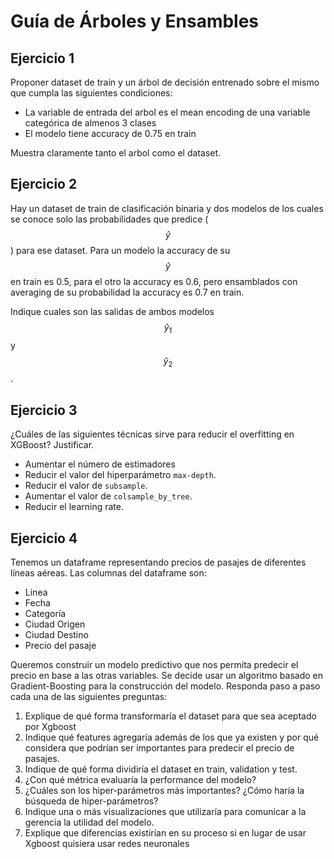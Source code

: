 # Guía de Árboles y Ensambles

## Ejercicio 1

Proponer dataset de train y un árbol de decisión entrenado sobre el mismo que cumpla las siguientes condiciones:
* La variable de entrada del arbol es el mean encoding de una variable categórica de almenos 3 clases
* El modelo tiene accuracy de 0.75 en train

Muestra claramente tanto el arbol como el dataset.

## Ejercicio 2

Hay un dataset de train de clasificación binaria y dos modelos de los cuales se conoce solo las probabilidades que predice ($$\hat{y}$$) para ese dataset. Para un modelo la accuracy de su $$\hat{y}$$ en train es 0.5, para el otro la accuracy es 0.6, pero ensamblados con averaging de su probabilidad la accuracy es 0.7 en train.

Indique cuales son las salidas de ambos modelos $$\hat{y}_1$$ y $$\hat{y}_2$$.

## Ejercicio 3

¿Cuáles de las siguientes técnicas sirve para reducir el overfitting en XGBoost? Justificar.

* Aumentar el número de estimadores
* Reducir el valor del hiperparámetro `max-depth`.
* Reducir el valor de `subsample`.
* Aumentar el valor de `colsample_by_tree`.
* Reducir el learning rate.

## Ejercicio 4

Tenemos un dataframe representando precios de pasajes de diferentes líneas aéreas. Las columnas del dataframe son:
* Linea
* Fecha
* Categoría
* Ciudad Origen
* Ciudad Destino
* Precio del pasaje

Queremos construir un modelo predictivo que nos permita predecir el precio en base a las otras variables. Se decide usar un algoritmo basado en Gradient-Boosting para la construcción del modelo. Responda paso a paso cada una de las siguientes preguntas:

1. Explique de qué forma transformaría el dataset para que sea aceptado por Xgboost
2. Indique qué features agregaría además de los que ya existen y por qué considera que podrían ser importantes para predecir el precio de pasajes.
3. Indique de qué forma dividiría el dataset en train, validation y test.
4. ¿Con qué métrica evaluaría la performance del modelo?
5. ¿Cuáles son los hiper-parámetros más importantes? ¿Cómo haría la búsqueda de hiper-parámetros?
6. Indique una o más visualizaciones que utilizaría para comunicar a la gerencia la utilidad del modelo.
7. Explique que diferencias existirían en su proceso si en lugar de usar Xgboost quisiera usar redes neuronales

